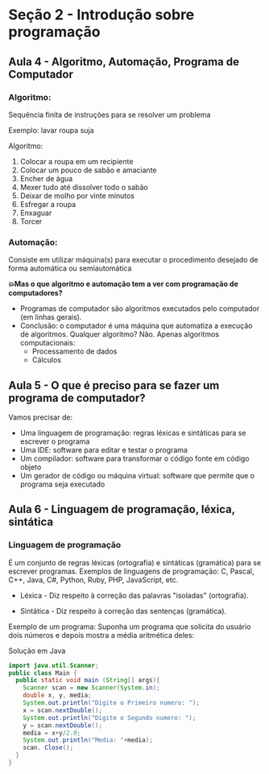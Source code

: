 # Seção 2 - Introdução sobre programação

## Aula 4 -  Algoritmo, Automação, Programa de Computador

### Algoritmo:

Sequência finita de instruções para se resolver um problema

Exemplo: lavar roupa suja

Algoritmo:
  
  1. Colocar a roupa em um recipiente
  2. Colocar um pouco de sabão e amaciante
  3. Encher de água
  4. Mexer tudo até dissolver todo o sabão
  5. Deixar de molho por vinte minutos
  6. Esfregar a roupa
  7. Enxaguar
  8. Torcer

### Automação:

Consiste em utilizar máquina(s) para executar o procedimento desejado de forma automática ou semiautomática

**💥Mas o que algoritmo e automação tem a ver com programação de computadores?**

- Programas de computador são algoritmos executados pelo computador (em linhas gerais).
- Conclusão: o computador é uma máquina que automatiza a execução de algoritmos.
    Qualquer algoritmo? Não. Apenas algoritmos computacionais:
    - Processamento de dados
    - Cálculos

## Aula 5 - O que é preciso para se fazer um programa de computador?

Vamos precisar de:

- Uma linguagem de programação: regras léxicas e sintáticas para se escrever o programa
- Uma IDE: software para editar e testar o programa
- Um compilador: software para transformar o código fonte em código objeto
- Um gerador de código ou máquina virtual: software que permite que o programa seja executado

## Aula 6 - Linguagem de programação, léxica, sintática

### Linguagem de programação

É um conjunto de regras léxicas (ortografia) e sintáticas (gramática) para se escrever programas.
Exemplos de linguagens de programação: C, Pascal, C++, Java, C#, Python, Ruby, PHP, JavaScript, etc.

- Léxica - Diz respeito à correção das palavras "isoladas" (ortografia).

- Sintática - Diz respeito à correção das sentenças (gramática).

Exemplo de um programa: Suponha um programa que solicita do usuário dois números e depois mostra a média aritmética deles:

Solução em Java

```java
import java.util.Scanner;
public class Main {
  public static void main (String[] args){
    Scanner scan = new Scanner(System.in);
    double x, y, media;
    System.out.println("Digite o Primeiro numero: ");
    x = scan.nextDouble();
    System.out.println("Digite o Segundo numero: ");
    y = scan.nextDouble();
    media = x+y/2.0;
    System.out.println("Media: "+media);
    scan. Close();
  }
}
```


